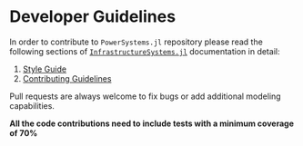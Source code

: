 # Developer Guidelines

In order to contribute to `PowerSystems.jl` repository please read the following sections of
[`InfrastructureSystems.jl`](https://github.com/NREL-Sienna/InfrastructureSystems.jl)
documentation in detail:

 1. [Style Guide](https://nrel-sienna.github.io/InfrastructureSystems.jl/stable/style/)
 2. [Contributing Guidelines](https://github.com/NREL-Sienna/SiennaDocs.jl/blob/main/CONTRIBUTING.md)

Pull requests are always welcome to fix bugs or add additional modeling capabilities.

**All the code contributions need to include tests with a minimum coverage of 70%**
